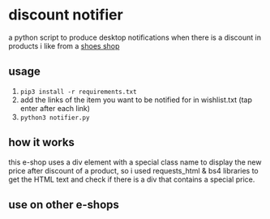 # discount notifier
a python script to produce desktop notifications when there is a discount in products i like from a [shoes shop](https://www.epapoutsia.gr)
## usage
1. `pip3 install -r requirements.txt`
2. add the links of the item you want to be notified for in wishlist.txt (tap enter after each link)
3. `python3 notifier.py`
## how it works
this e-shop uses a div element with a special class name to display the new price after discount of a product,
so i used requests_html & bs4 libraries to get the HTML text and check if there is a div that contains a special price.
## use on other e-shops
